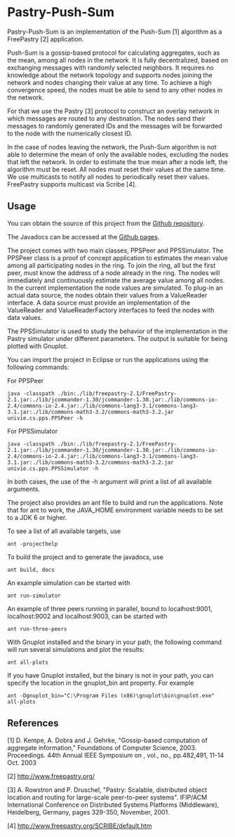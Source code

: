 Pastry-Push-Sum
================================================================================

Pastry-Push-Sum is an implementation of the Push-Sum [1] algorithm as a 
FreePastry [2] application.

Push-Sum is a gossip-based protocol for calculating aggregates, such as the 
mean, among all nodes in the network. It is fully decentralized, based on 
exchanging messages with randomly selected neighbors. It requires no 
knowledge about the network topology and supports nodes joining the network 
and nodes changing their value at any time. To achieve a high convergence 
speed, the nodes must be able to send to any other nodes in the network.

For that we use the Pastry [3] protocol to construct an overlay network in 
which messages are routed to any destination. The nodes send their messages 
to randomly generated IDs and the messages will be forwarded to the node 
with the numerically closest ID.

In the case of nodes leaving the network, the Push-Sum algorithm is not able 
to determine the mean of only the available nodes, excluding the nodes 
that left the network. In order to estimate the true mean after a node left, 
the algorithm must be reset. All nodes must reset their values at the same 
time. We use multicasts to notify all nodes to periodically reset their 
values. FreePastry supports multicast via Scribe [4].


Usage
--------------------------------------------------------------------------------

You can obtain the source of this project from the
[Github repository](https://github.com/darioseidl/pastry-push-sum).

The Javadocs can be accessed at the 
[Github pages](http://darioseidl.github.io/pastry-push-sum/doc/).

The project comes with two main classes, PPSPeer and PPSSimulator. The 
PPSPeer class is a proof of concept application to estimates the mean value 
among all participating nodes in the ring. To join the ring, all but the 
first peer, must know the address of a node already in the ring. The nodes 
will immediately and continuously estimate the average value among all 
nodes. In the current implementation the node values are simulated. To 
plug-in an actual data source, the nodes obtain their values from a 
ValueReader interface. A data source must provide an implementation of the 
ValueReader and ValueReaderFactory interfaces to feed the nodes with data 
values.    

The PPSSimulator is used to study the behavior of the implementation in the 
Pastry simulator under different parameters. The output is suitable for 
being plotted with Gnuplot.

You can import the project in Eclipse or run the applications using the 
following commands:

For PPSPeer

	java -classpath ./bin:./lib/freepastry-2.1/FreePastry-2.1.jar:./lib/jcommander-1.30/jcommander-1.30.jar:./lib/commons-io-2.4/commons-io-2.4.jar:./lib/commons-lang3-3.1/commons-lang3-3.1.jar:./lib/commons-math3-3.2/commons-math3-3.2.jar univie.cs.pps.PPSPeer -h

For PPSSimulator

	java -classpath ./bin:./lib/freepastry-2.1/FreePastry-2.1.jar:./lib/jcommander-1.30/jcommander-1.30.jar:./lib/commons-io-2.4/commons-io-2.4.jar:./lib/commons-lang3-3.1/commons-lang3-3.1.jar:./lib/commons-math3-3.2/commons-math3-3.2.jar univie.cs.pps.PPSSimulator -h

In both cases, the use of the -h argument will print a list of all available 
arguments.


The project also provides an ant file to build and run the applications.
Note that for ant to work, the JAVA_HOME environment variable needs to be 
set to a JDK 6 or higher.

To see a list of all available targets, use

	ant -projecthelp

To build the project and to generate the javadocs, use

	ant build, docs

An example simulation can be started with

	ant run-simulator

An example of three peers running in parallel, bound to localhost:9001, 
localhost:9002 and localhost:9003, can be started with

	ant run-three-peers

With Gnuplot installed and the binary in your path, the following command 
will run several simulations and plot the results:

	ant all-plots
	
If you have Gnuplot installed, but the binary is not in your path, you can 
specify the location in the gnuplot_bin ant property. For example

	ant -Dgnuplot_bin="C:\Program Files (x86)\gnuplot\bin\gnuplot.exe" all-plots



References
--------------------------------------------------------------------------------

[1] D. Kempe, A. Dobra and J. Gehrke, "Gossip-based computation of aggregate 
information," Foundations of Computer Science, 2003. Proceedings. 44th 
Annual IEEE Symposium on , vol., no., pp.482,491, 11-14 Oct. 2003

[2] http://www.freepastry.org/

[3] A. Rowstron and P. Druschel, "Pastry: Scalable, distributed object 
location and routing for large-scale peer-to-peer systems". IFIP/ACM 
International Conference on Distributed Systems Platforms (Middleware), 
Heidelberg, Germany, pages 329-350, November, 2001. 

[4] http://www.freepastry.org/SCRIBE/default.htm
